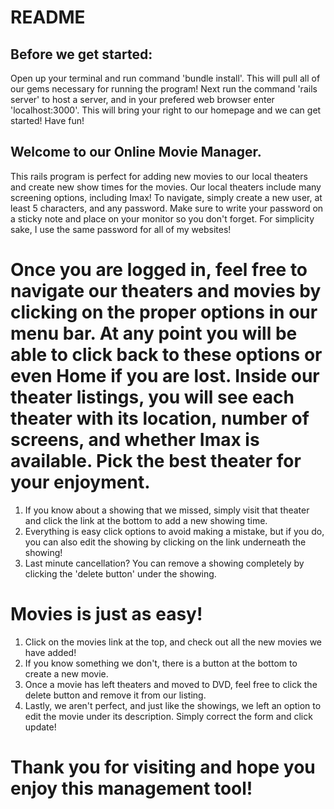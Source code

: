 # README
## Before we get started:
Open up your terminal and run command 'bundle install'. This will pull all of our gems necessary for running the program! Next run the command 'rails server' to host a server, and in your prefered web browser enter 'localhost:3000'. This will bring your right to our homepage and we can get started! Have fun!


## Welcome to our Online Movie Manager.
 This rails program is perfect for adding new movies to our local theaters and create new show times for the movies. Our local theaters include many screening options, including Imax! To navigate, simply create a new user, at least 5 characters, and any password. Make sure to write your password on a sticky note and place on your monitor so you don't forget. For simplicity sake, I use the same password for all of my websites!

# Once you are logged in, feel free to navigate our theaters and movies by clicking on the proper options in our menu bar. At any point you will be able to click back to these options or even Home if you are lost. Inside our theater listings, you will see each theater with its location, number of screens, and whether Imax is available. Pick the best theater for your enjoyment.

1. If you know about a showing that we missed, simply visit that theater and click the link at the bottom to add a new showing time.
2. Everything is easy click options to avoid making a mistake, but if you do, you can also edit the showing by clicking on the link underneath the showing!
3. Last minute cancellation? You can remove a showing completely by clicking the 'delete button' under the showing.

# Movies is just as easy!
1. Click on the movies link at the top, and check out all the new movies we have added!
2. If you know something we don't, there is a button at the bottom to create a new movie.
3. Once a movie has left theaters and moved to DVD, feel free to click the delete button and remove it from our listing.
4. Lastly, we aren't perfect, and just like the showings, we left an option to edit the movie under its description. Simply correct the form and click update!

# Thank you for visiting and hope you enjoy this management tool!
